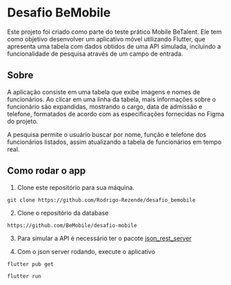 # Desafio BeMobile

Este projeto foi criado como parte do teste prático Mobile BeTalent. Ele tem como objetivo desenvolver um aplicativo móvel utilizando Flutter, que apresenta uma tabela com dados obtidos de uma API simulada, incluindo a funcionalidade de pesquisa através de um campo de entrada.

## Sobre

A aplicação consiste em uma tabela que exibe imagens e nomes de funcionários. Ao clicar em uma linha da tabela, mais informações sobre o funcionário são expandidas, mostrando o cargo, data de admissão e telefone, formatados de acordo com as especificações fornecidas no Figma do projeto.

A pesquisa permite o usuário buscar por nome, função e telefone dos funcionários listados, assim atualizando a tabela de funcionários em tempo real.

## Como rodar o app

1. Clone este repositório para sua máquina.

```
git clone https://github.com/Rodrigo-Rezende/desafio_bemobile
```

2. Clone o repositório da database

```
https://github.com/BeMobile/desafio-mobile
```

3. Para simular a API é necessário ter o pacote
   [json_rest_server](https://pub.dev/packages/json_rest_server)

4. Com o json server rodando, execute o aplicativo

```
flutter pub get
```

```
flutter run
```
